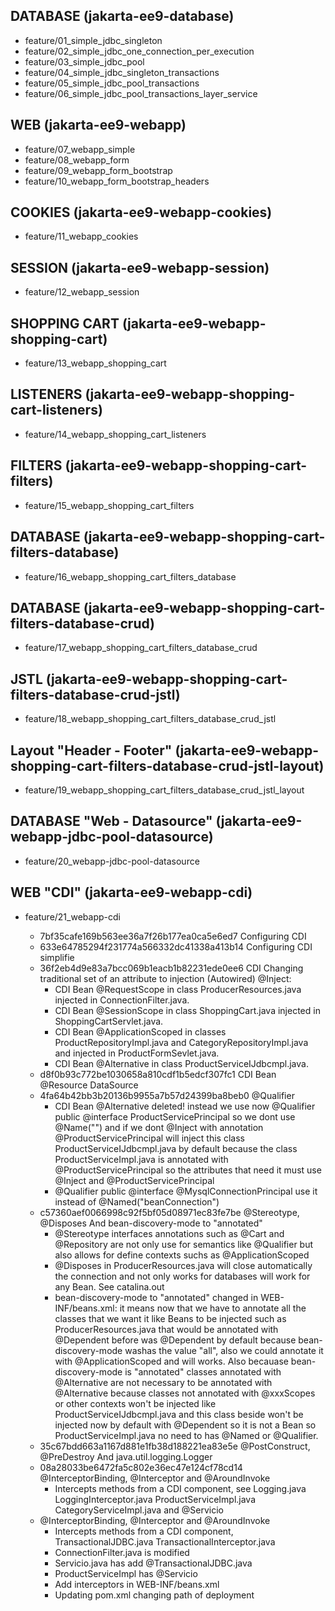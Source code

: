 ## DATABASE (jakarta-ee9-database)

* feature/01_simple_jdbc_singleton
* feature/02_simple_jdbc_one_connection_per_execution
* feature/03_simple_jdbc_pool
* feature/04_simple_jdbc_singleton_transactions
* feature/05_simple_jdbc_pool_transactions
* feature/06_simple_jdbc_pool_transactions_layer_service

## WEB (jakarta-ee9-webapp)

* feature/07_webapp_simple
* feature/08_webapp_form
* feature/09_webapp_form_bootstrap
* feature/10_webapp_form_bootstrap_headers

## COOKIES (jakarta-ee9-webapp-cookies)

* feature/11_webapp_cookies

## SESSION (jakarta-ee9-webapp-session)

* feature/12_webapp_session

## SHOPPING CART (jakarta-ee9-webapp-shopping-cart)
* feature/13_webapp_shopping_cart

## LISTENERS (jakarta-ee9-webapp-shopping-cart-listeners)
* feature/14_webapp_shopping_cart_listeners

## FILTERS (jakarta-ee9-webapp-shopping-cart-filters)
* feature/15_webapp_shopping_cart_filters

## DATABASE (jakarta-ee9-webapp-shopping-cart-filters-database)
* feature/16_webapp_shopping_cart_filters_database

## DATABASE (jakarta-ee9-webapp-shopping-cart-filters-database-crud)
* feature/17_webapp_shopping_cart_filters_database_crud

## JSTL (jakarta-ee9-webapp-shopping-cart-filters-database-crud-jstl)
* feature/18_webapp_shopping_cart_filters_database_crud_jstl

## Layout "Header - Footer" (jakarta-ee9-webapp-shopping-cart-filters-database-crud-jstl-layout)
* feature/19_webapp_shopping_cart_filters_database_crud_jstl_layout

## DATABASE "Web - Datasource" (jakarta-ee9-webapp-jdbc-pool-datasource)
* feature/20_webapp-jdbc-pool-datasource

## WEB "CDI" (jakarta-ee9-webapp-cdi)
* feature/21_webapp-cdi

	- 7bf35cafe169b563ee36a7f26b177ea0ca5e6ed7 Configuring CDI
	- 633e64785294f231774a566332dc41338a413b14 Configuring CDI simplifie
	- 36f2eb4d9e83a7bcc069b1eacb1b82231ede0ee6 CDI Changing traditional set of an attribute to injection (Autowired) @Inject: 
		* CDI Bean @RequestScope in class ProducerResources.java injected in ConnectionFilter.java.
		* CDI Bean @SessionScope in class ShoppingCart.java injected in ShoppingCartServlet.java.
		* CDI Bean @ApplicationScoped in classes ProductRepositoryImpl.java and CategoryRepositoryImpl.java and injected in ProductFormSevlet.java. 
		* CDI Bean @Alternative in class ProductServiceIJdbcmpl.java.
	- d8f0b93c772be1030658a810cdf1b5edcf307fc1 CDI Bean @Resource DataSource
	- 4fa64b42bb3b20136b9955a7b57d24399ba8beb0 @Qualifier
		* CDI Bean @Alternative deleted! instead we use now @Qualifier public @interface ProductServicePrincipal so we dont use @Name("") and
	  	  if we dont @Inject with annotation @ProductServicePrincipal will inject this class ProductServiceIJdbcmpl.java by default because the class 
	  	  ProductServiceImpl.java is annotated with @ProductServicePrincipal so the attributes that need it must use @Inject and @ProductServicePrincipal
		* @Qualifier public @interface @MysqlConnectionPrincipal use it instead of @Named("beanConnection")
	- c57360aef0066998c92f5bf05d08971ec83fe7be @Stereotype, @Disposes And bean-discovery-mode to "annotated"
		* @Stereotype interfaces annotations such as @Cart and @Repository are not only use for semantics like @Qualifier but also allows for define contexts suchs as @ApplicationScoped
		* @Disposes in ProducerResources.java will close automatically the connection and not only works for databases will work for any Bean. See catalina.out
		* bean-discovery-mode to "annotated" changed in WEB-INF/beans.xml: it means now that we have to annotate all the classes that we want it like Beans to be injected such as ProducerResources.java that would be annotated with @Dependent before was @Dependent by default because bean-discovery-mode washas the value "all", also we could annotate it with @ApplicationScoped and will works. Also becauase bean-discovery-mode is "annotated" classes annotated with @Alternative are not necessary to be annotated with @Alternative because classes not annotated with @xxxScopes or other contexts won't be injected like ProductServiceIJdbcmpl.java and this class beside won't be injected now by default with @Dependent so it is not a Bean so ProductServiceImpl.java no need to has @Named or @Qualifier.
	- 35c67bdd663a1167d881e1fb38d188221ea83e5e @PostConstruct, @PreDestroy And java.util.logging.Logger
	- 08a28033be6472fa5c802e36ec47e124cf78cd14 @InterceptorBinding, @Interceptor and @AroundInvoke
		* Intercepts methods from a CDI component, see Logging.java LoggingInterceptor.java ProductServiceImpl.java CategoryServiceImpl.java and @Servicio
	- @InterceptorBinding, @Interceptor and @AroundInvoke
		* Intercepts methods from a CDI component, TransactionalJDBC.java TransactionalInterceptor.java
		* ConnectionFilter.java is modified
		* Servicio.java has add @TransactionalJDBC.java
		* ProductServiceImpl has @Servicio
		* Add interceptors in WEB-INF/beans.xml
		* Updating pom.xml changing path of deployment
